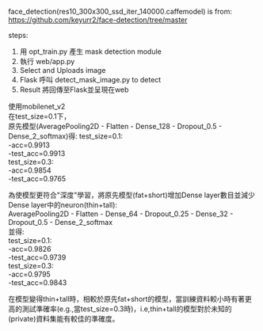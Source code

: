 face_detection(res10_300x300_ssd_iter_140000.caffemodel) is from: https://github.com/keyurr2/face-detection/tree/master

steps:
1. 用 opt_train.py 產生 mask detection module
2. 執行 web/app.py
3. Select and Uploads image 
4. Flask 呼叫 detect_mask_image.py to detect 
5. Result 將回傳至Flask並呈現在web

使用mobilenet_v2  
在test_size=0.1下，  
原先模型(AveragePooling2D - Flatten - Dense_128 - Dropout_0.5 - Dense_2_softmax)得:
    test_size=0.1:  
       -acc=0.9913  
       -test_acc=0.9913  
   test_size=0.3:  
       -acc=0.9854  
       -test_acc=0.9765  
  
為使模型更符合"深度"學習，將原先模型(fat+short)增加Dense layer數目並減少Dense layer中的neuron(thin+tall):  
   AveragePooling2D - Flatten - Dense_64 - Dropout_0.25 - Dense_32 - Dropout_0.5 - Dense_2_softmax  
並得:  
   test_size=0.1:  
       -acc=0.9826  
       -test_acc=0.9739   
   test_size=0.3:  
       -acc=0.9795  
       -test_acc=0.9843  
  
在模型變得thin+tall時，相較於原先fat+short的模型，當訓練資料較小時有著更高的測試準確率(e.g.,當test_size=0.3時)，i.e,thin+tall的模型對於未知的(private)資料集能有較佳的準確度。
 

